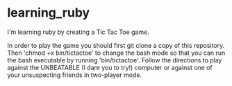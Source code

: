 learning_ruby
=============

I'm learning ruby by creating a Tic Tac Toe game.

In order to play the game you should first git clone a copy of this repository. Then 'chmod +x bin/tictactoe'
to change the bash mode so that you can run the bash executable by running 'bin/tictactoe'. Follow the directions
to play against the UNBEATABLE (I dare you to try!) computer or against one of your unsuspecting friends in 
two-player mode.
